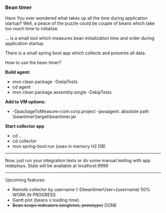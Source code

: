 <h3>Bean timer</h3>

Have You ever wondered what takes up all the time during application startup? Well, a peace of the puzzle could be couple of beans which take too much time to initialize. 

... is a small tool which measures bean initialization time and order during application startup. 

There is a small spring boot app which collects and presents all data. 


How to use the bean timer?


**Build agent:**

* mvn clean package -DskipTests
* cd agent 
* mvn clean package assembly:single -DskipTests

**Add to VM options:**
 * -DpackageToMeasure=com.corp.project -javaagent: absolute path \beantimer\target\beantimer.jar

**Start collector app**
* cd ..
* cd collector
* mvn spring-boot:run (uses in memory H2 DB)

-----------------------

Now, just run your integration tests or do some manual testing with app redeploys.
Stats will be available at localhost:9999


------------------------

Upcoming features:
* Remote collector by username (-DbeantimerUser={username)  50% WORK IN PROGRESS 
* Gantt plot (beans x loading time)
* ~~Bean scope indicators (singleton, prototype)~~ DONE
